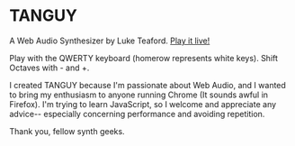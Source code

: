 TANGUY
======

A Web Audio Synthesizer by Luke Teaford. [Play it live!](http://luketeaford.com/apps/tanguy "Luke Teaford's Web Audio Synthesizer")

Play with the QWERTY keyboard (homerow represents white keys). Shift Octaves with - and +.

I created TANGUY because I'm passionate about Web Audio, and I wanted to bring my enthusiasm to anyone running Chrome (It sounds awful in Firefox). I'm trying to learn JavaScript, so I welcome and appreciate any advice-- especially concerning performance and avoiding repetition.

Thank you, fellow synth geeks.
